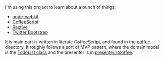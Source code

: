 I'm using this project to learn about a bunch of things:
* [node-webkit](https://github.com/rogerwang/node-webkit)
* [CoffeeScript](http://coffeescript.org/)
* [Ractive](http://www.ractivejs.org/)
* [Twitter Bootstrap](http://getbootstrap.com/)

It is main part is written in literate CoffeeScript, and found in the [coffee](coffee) directory.  It
roughly follows a sort of MVP pattern, where the domain model is the [TodoList class](coffee/todolist.litcoffee)
and the presenter is in [presenter.litcoffee](coffee/presenter.litcoffee).
